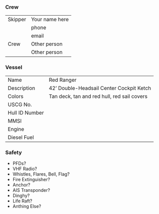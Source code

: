 ### Crew

|    |    |
| -- | -- |
| Skipper | Your name here |
|         | phone |
|         | email |
| Crew    | Other person |
|         | Other person |

### Vessel

|    |    |
| -- | -- |
| Name | Red Ranger |
| Description | 42’ Double-Headsail Center Cockpit Ketch |
| Colors | Tan deck, tan and red hull, red sail covers |
| USCG No. |  |
| Hull ID Number |  |
| MMSI |  |
| Engine |  |
| Diesel Fuel |  |


### Safety 

- PFDs?
- VHF Radio?
- Whistles, Flares, Bell, Flag?
- Fire Extinguisher?
- Anchor?
- AIS Transponder?
- Dinghy?
- Life Raft?
- Anthing Else?

